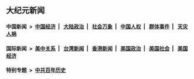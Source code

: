 ## 大纪元新闻

#### 中国新闻 &nbsp;>&nbsp; [中国经济](indexes/ncid283/README.md?05230845) &nbsp;| &nbsp; [大陆政治](indexes/ncid277/README.md?05230845) &nbsp;| &nbsp; [社会万象](indexes/ncid282/README.md?05230845) &nbsp;| &nbsp; [中国人权](indexes/ncid278/README.md?05230845) &nbsp;| &nbsp; [群体事件](indexes/ncid279/README.md?05230845) &nbsp;| &nbsp; [天灾人祸](indexes/ncid280/README.md?05230845)

#### 国际新闻 &nbsp;>&nbsp; [美中关系](indexes/nf1412576/README.md?05230845) &nbsp;| &nbsp; [台湾新闻](indexes/ncid1349361/README.md?05230845) &nbsp;| &nbsp; [香港新闻](indexes/ncid1349362/README.md?05230845) &nbsp;| &nbsp; [美国政治](indexes/ncid1078159/README.md?05230845) &nbsp;| &nbsp; [美国社会](indexes/ncid1078160/README.md?05230845) &nbsp;| &nbsp; [美国经济](indexes/ncid1078158/README.md?05230845)

#### 特别专题 &nbsp;>&nbsp; [中共百年历史](https://github.com/easy2view/epoch-special/blob/master/README.md?05230845)  
